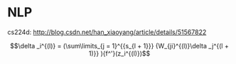 # NLP

cs224d: http://blog.csdn.net/han_xiaoyang/article/details/51567822
	


$$\delta _i^{(l)} = (\sum\limits_{j = 1}^{{s_{l + 1}}} {W_{ji}^{(l)}\delta _j^{(l + 1)}} ){f^'}(z_i^{(l)})$$



